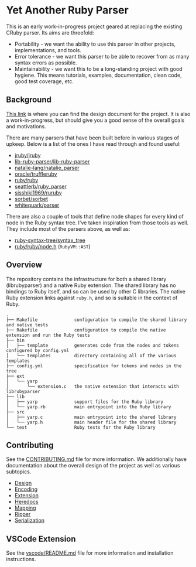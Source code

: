 # Yet Another Ruby Parser

This is an early work-in-progress project geared at replacing the existing CRuby parser. Its aims are threefold:

* Portability - we want the ability to use this parser in other projects, implementations, and tools.
* Error tolerance - we want this parser to be able to recover from as many syntax errors as possible.
* Maintainability - we want this to be a long-standing project with good hygiene. This means tutorials, examples, documentation, clean code, good test coverage, etc.

## Background

[This link](https://docs.google.com/document/d/1x74L_paTxS_h8_OtQjDoLVgxZP6Y96WOJ1LdLNb4BKM/edit#heading=h.6eyajfy04xhw) is where you can find the design document for the project. It is also a work-in-progress, but should give you a good sense of the overall goals and motivations.

There are many parsers that have been built before in various stages of upkeep. Below is a list of the ones I have read through and found useful:

* [jruby/jruby](https://github.com/jruby/jruby)
* [lib-ruby-parser/lib-ruby-parser](https://github.com/lib-ruby-parser/lib-ruby-parser)
* [natalie-lang/natalie_parser](https://github.com/natalie-lang/natalie_parser)
* [oracle/truffleruby](https://github.com/oracle/truffleruby)
* [ruby/ruby](https://github.com/ruby/ruby)
* [seattlerb/ruby_parser](https://github.com/seattlerb/ruby_parser)
* [sisshiki1969/ruruby](https://github.com/sisshiki1969/ruruby)
* [sorbet/sorbet](https://github.com/sorbet/sorbet)
* [whitequark/parser](https://github.com/whitequark/parser)

There are also a couple of tools that define node shapes for every kind of node in the Ruby syntax tree. I've taken inspiration from those tools as well. They include most of the parsers above, as well as:

* [ruby-syntax-tree/syntax_tree](https://github.com/ruby-syntax-tree/syntax_tree)
* [ruby/ruby/node.h](https://github.com/ruby/ruby/blob/master/node.h) (`RubyVM::AST`)

## Overview

The repository contains the infrastructure for both a shared library (librubyparser) and a native Ruby extension. The shared library has no bindings to Ruby itself, and so can be used by other C libraries. The native Ruby extension links against `ruby.h`, and so is suitable in the context of Ruby.

```
.
├── Makefile              configuration to compile the shared library and native tests
├── Rakefile              configuration to compile the native extension and run the Ruby tests
├── bin
│   ├── template          generates code from the nodes and tokens configured by config.yml
│   └── templates         directory containing all of the various templates
├── config.yml            specification for tokens and nodes in the tree
├── ext
│   └── yarp
│       └── extension.c   the native extension that interacts with librubyparser
├── lib
│   ├── yarp              support files for the Ruby library
│   └── yarp.rb           main entrypoint into the Ruby library
├── src
│   ├── yarp.c            main entrypoint into the shared library
│   └── yarp.h            main header file for the shared library
└── test                  Ruby tests for the Ruby library
```

## Contributing

See the [CONTRIBUTING.md](CONTRIBUTING.md) file for more information. We additionally have documentation about the overall design of the project as well as various subtopics.

* [Design](docs/design.md)
* [Encoding](docs/encoding.md)
* [Extension](docs/extension.md)
* [Heredocs](docs/heredocs.md)
* [Mapping](docs/mapping.md)
* [Ripper](docs/ripper.md)
* [Serialization](docs/serialization.md)

## VSCode Extension

See the [vscode/README.md](vscode/README.md) file for more information and installation instructions.
